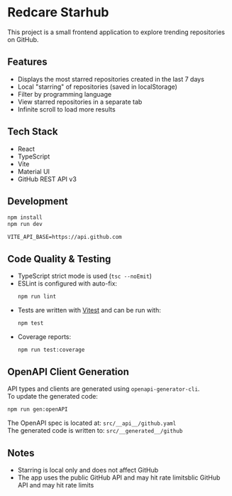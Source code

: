 # Redcare Starhub
This project is a small frontend application to explore trending repositories on GitHub.

## Features

- Displays the most starred repositories created in the last 7 days
- Local "starring" of repositories (saved in localStorage)
- Filter by programming language
- View starred repositories in a separate tab
- Infinite scroll to load more results

## Tech Stack

- React
- TypeScript
- Vite
- Material UI
- GitHub REST API v3

## Development

```bash
npm install
npm run dev
```

```
VITE_API_BASE=https://api.github.com
```

## Code Quality & Testing

- TypeScript strict mode is used (`tsc --noEmit`)
- ESLint is configured with auto-fix:
  ```bash
  npm run lint
  ```
- Tests are written with [Vitest](https://vitest.dev/) and can be run with:
  ```bash
  npm test
  ```
- Coverage reports:
  ```bash
  npm run test:coverage
  ```

## OpenAPI Client Generation

API types and clients are generated using `openapi-generator-cli`.  
To update the generated code:

```bash
npm run gen:openAPI
```

The OpenAPI spec is located at: `src/__api__/github.yaml`  
The generated code is written to: `src/__generated__/github`

## Notes

- Starring is local only and does not affect GitHub
- The app uses the public GitHub API and may hit rate limitsblic GitHub API and may hit rate limits